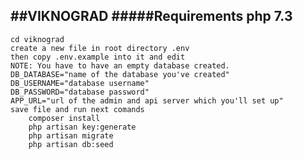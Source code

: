 ##VIKNOGRAD
#####Requirements 
    php 7.3
----------

    cd viknograd
    create a new file in root directory .env 
    then copy .env.example into it and edit
    NOTE: You have to have an empty database created. 
    DB_DATABASE="name of the database you've created"
    DB_USERNAME="database username"
    DB_PASSWORD="database password"
    APP_URL="url of the admin and api server which you'll set up"
    save file and run next comands
        composer install
        php artisan key:generate
        php artisan migrate
        php artisan db:seed

